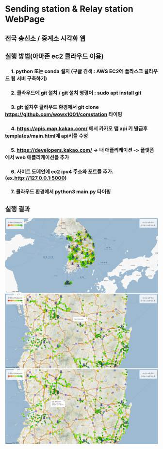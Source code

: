 # Sending station & Relay station WebPage

## 전국 송신소 / 중계소 시각화 웹  

## 실행 방법(아마존 ec2 클라우드 이용)

### &nbsp;&nbsp;&nbsp;&nbsp; 1. python 또는 conda 설치 (구글 검색 : AWS EC2에 플라스크 클라우드 웹 서버 구축하기)
### &nbsp;&nbsp;&nbsp;&nbsp; 2. 클라우드에 git 설치 / git 설치 명령어 : sudo apt install git
### &nbsp;&nbsp;&nbsp;&nbsp; 3. git 설치후 클라우드 환경에서 git clone https://github.com/wowx1001/comstation 타이핑
### &nbsp;&nbsp;&nbsp;&nbsp; 4. https://apis.map.kakao.com/ 에서 카카오 맵 api 키 발급후 templates/main.html에 api키를 수정
### &nbsp;&nbsp;&nbsp;&nbsp; 5. https://developers.kakao.com/ -> 내 애플리케이션 -> 플랫폼에서 web 애플리케이션을 추가
### &nbsp;&nbsp;&nbsp;&nbsp; 6. 사이트 도메인에 ec2 ipv4 주소와 포트를 추가.(ex.http://127.0.0.1:5000)
### &nbsp;&nbsp;&nbsp;&nbsp; 7. 클라우드 환경에서 python3 main.py 타이핑

## 실행 결과
<img src="https://github.com/wowx1001/comstation/blob/master/screenshot/shot1.png?raw=true"></img>
<img src="https://github.com/wowx1001/comstation/blob/master/screenshot/shot2.png?raw=true"></img>  
<img src="https://github.com/wowx1001/comstation/blob/master/screenshot/shot3.png?raw=true"></img>
